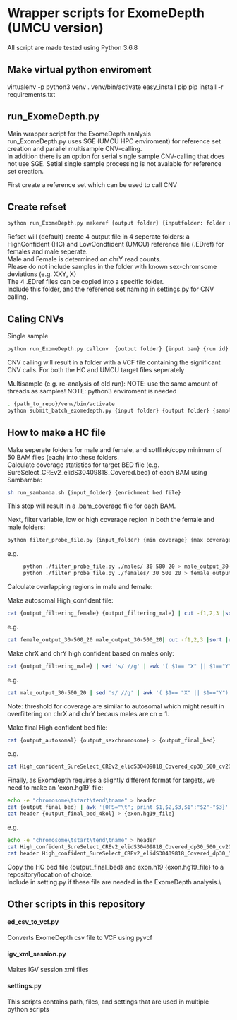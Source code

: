 # Wrapper scripts for ExomeDepth (UMCU version)

All script are made tested using Python 3.6.8
## Make virtual python enviroment
virtualenv -p python3 venv
. venv/bin/activate
easy_install pip
pip install -r requirements.txt


## run_ExomeDepth.py
Main wrapper script for the ExomeDepth analysis\
run_ExomeDepth.py uses SGE (UMCU HPC enviroment) for reference set creation and parallel multisample CNV-calling.\
In addition there is an option for serial single sample CNV-calling that does not use SGE. Setial single sample processing is not avaiable for reference set creation.

First create a reference set which can be used to call CNV

## Create refset
``` bash
python run_ExomeDepth.py makeref {output folder} {inputfolder: folder containing realigned.BAM files} {prefix: i.e. Jan2020}
```
Refset will (default) create 4 output file in 4 seperate folders: a HighConfident (HC) and LowCondfident (UMCU) reference file (.EDref) for females and male seperate. \
Male and Female is determined on chrY read counts.\
Please do not include samples in the folder with known sex-chromsome deviations (e.g. XXY, X)\
The 4 .EDref files can be copied into a specific folder.\
Include this folder, and the reference set naming in settings.py for CNV calling.

## Caling CNVs
Single sample
``` bash
python run_ExomeDepth.py callcnv  {output folder} {input bam} {run id} {sample id} {refset prefix: i.e. Jan2020)
```
CNV calling will result in a folder with a VCF file containing the significant CNV calls. For both the HC and UMCU target files seperately

Multisample (e.g. re-analysis of old run):
NOTE: use the same amount of threads as samples!
NOTE: python3 enviroment is needed

``` bash
. {path_to_repo}/venv/bin/activate
python submit_batch_exomedepth.py {input folder} {output folder} {samples(/threads)}
```

## How to make a HC file
Make seperate folders for male and female, and sotflink/copy minimum of 50 BAM files (each) into these folders.\
  Calculate coverage statistics for target BED file (e.g. SureSelect_CREv2_elidS30409818_Covered.bed) of each BAM using Sambamba:
  ``` bash
  sh run_sambamba.sh {input_folder} {enrichment bed file}
  ```
  This step will result in a .bam_coverage file for each BAM.

  Next, filter variable, low or high coverage region in both the female and male folders:
  ``` bash
  python filter_probe_file.py {input_folder} {min coverage} {max coverage} {max coefficient of variation} > {output_filtering}
  ```
  e.g.
  ``` bash
       python ./filter_probe_file.py ./males/ 30 500 20 > male_output_30-500_20
       python ./filter_probe_file.py ./females/ 30 500 20 > female_output_30-500_20
  ```

  Calculate overlapping regions in male and female:

  Make autosomal High_confident file:
  ``` bash
  cat {output_filtering_female} {output_filtering_male} | cut -f1,2,3 |sort |uniq -c | awk '($1==2)'| sed 's/ /\t/g' | sed 's/\t\t/\t/g' |cut -f5,6,7 | awk '($1 != "X" && $1 != "Y")' |sort -nk1 -nk2 > {output_autosomal}
  ```
  e.g.
  ``` bash
  cat female_output_30-500_20 male_output_30-500_20| cut -f1,2,3 |sort |uniq -c | awk '($1==2)'| sed 's/ /\t/g' | sed 's/\t\t/\t/g' |cut -f5,6,7 | awk '($1 != "X" && $1 != "Y")' |sort -nk1 -nk2 > High_confident_SureSelect_CREv2_elidS30409818_Covered_dp30_500_cv20_noSex.bed
  ```

  Make chrX and chrY high confident based on males only:
  ``` bash
  cat {output_filtering_male} | sed 's/ //g' | awk '( $1== "X" || $1=="Y")' |cut -f1,2,3 > {output_sexchromosome}
  ```
  e.g.
  ``` bash
  cat male_output_30-500_20 | sed 's/ //g' | awk '( $1== "X" || $1=="Y")' |cut -f1,2,3 > High_confident_SureSelect_CREv2_elidS30409818_Covered_dp30_500_cv20_male.bed
  ```
  Note: threshold for coverage are similar to autosomal which might result in overfiltering on chrX and chrY becaus males are cn = 1.
 
  Make final High confident bed file:
  ``` bash
  cat {output_autosomal} {output_sexchromosome} > {output_final_bed}
  ```
  e.g.
  ``` bash
  cat High_confident_SureSelect_CREv2_elidS30409818_Covered_dp30_500_cv20_noSex.bed High_confident_SureSelect_CREv2_elidS30409818_Covered_dp30_500_cv20_male.bed > High_confident_SureSelect_CREv2_elidS30409818_Covered_dp30_500_cv20.bed
  ``` 

  Finally, as Exomdepth requires a slightly different format for targets, we need to make an 'exon.hg19' file:
  ``` bash
  echo -e "chromosome\tstart\tend\tname" > header
  cat {output_final_bed} | awk '{OFS="\t"; print $1,$2,$3,$1":"$2"-"$3}' > {output_final_bed_4kol}
  cat header {output_final_bed_4kol} > {exon.hg19_file}
  ```
  e.g.
  ``` bash
  echo -e "chromosome\tstart\tend\tname" > header
  cat High_confident_SureSelect_CREv2_elidS30409818_Covered_dp30_500_cv20.bed | awk '{OFS="\t"; print $1,$2,$3,$1":"$2"-"$3}' > High_confident_SureSelect_CREv2_elidS30409818_Covered_dp30_500_cv20_4kol.bed
  cat header High_confident_SureSelect_CREv2_elidS30409818_Covered_dp30_500_cv20_4kol.bed > exons.hg19.full_HC_CREv2_elidS30409818.tsv
  ```

  Copy the HC bed file {output_final_bed} and exon.h19 {exon.hg19_file} to a repository/location of choice.\
  Include in setting.py if these file are needed in the ExomeDepth analysis.\

## Other scripts in this repository 
#### ed_csv_to_vcf.py
Converts ExomeDepth csv file to VCF using pyvcf

#### igv_xml_session.py
Makes IGV session xml files

#### settings.py
This scripts contains path, files, and settings that are used in multiple python scripts

